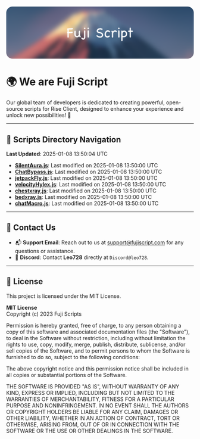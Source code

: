 ![Banner](.github/b.webp)

# 🌍 **We are Fuji Script**

Our global team of developers is dedicated to creating powerful, open-source scripts for Rise Client, designed to enhance your experience and unlock new possibilities! 🌟

---
<!-- SCRIPTS_NAVIGATION_START -->
## 📂 **Scripts Directory Navigation**

**Last Updated**: 2025-01-08 13:50:04 UTC

- **[SilentAura.js](scripts/SilentAura.js)**: Last modified on 2025-01-08 13:50:00 UTC
- **[ChatBypass.js](scripts/ChatBypass.js)**: Last modified on 2025-01-08 13:50:00 UTC
- **[jetpackFly.js](scripts/jetpackFly.js)**: Last modified on 2025-01-08 13:50:00 UTC
- **[velocityHylex.js](scripts/velocityHylex.js)**: Last modified on 2025-01-08 13:50:00 UTC
- **[chestxray.js](scripts/chestxray.js)**: Last modified on 2025-01-08 13:50:00 UTC
- **[bedxray.js](scripts/bedxray.js)**: Last modified on 2025-01-08 13:50:00 UTC
- **[chatMacro.js](scripts/chatMacro.js)**: Last modified on 2025-01-08 13:50:00 UTC

<!-- SCRIPTS_NAVIGATION_END -->

---

## 💬 **Contact Us**  
- 📬 **Support Email**: Reach out to us at [support@fujiscript.com](mailto:support@fujiscript.com) for any questions or assistance.  
- 💬 **Discord**: Contact **Leo728** directly at `Discord@leo728`.

---

## 📜 **License**

This project is licensed under the MIT License.  

**MIT License**  
Copyright (c) 2023 Fuji Scripts  

Permission is hereby granted, free of charge, to any person obtaining a copy of this software and associated documentation files (the "Software"), to deal in the Software without restriction, including without limitation the rights to use, copy, modify, merge, publish, distribute, sublicense, and/or sell copies of the Software, and to permit persons to whom the Software is furnished to do so, subject to the following conditions:  

The above copyright notice and this permission notice shall be included in all copies or substantial portions of the Software.  

THE SOFTWARE IS PROVIDED "AS IS", WITHOUT WARRANTY OF ANY KIND, EXPRESS OR IMPLIED, INCLUDING BUT NOT LIMITED TO THE WARRANTIES OF MERCHANTABILITY, FITNESS FOR A PARTICULAR PURPOSE AND NONINFRINGEMENT. IN NO EVENT SHALL THE AUTHORS OR COPYRIGHT HOLDERS BE LIABLE FOR ANY CLAIM, DAMAGES OR OTHER LIABILITY, WHETHER IN AN ACTION OF CONTRACT, TORT OR OTHERWISE, ARISING FROM, OUT OF OR IN CONNECTION WITH THE SOFTWARE OR THE USE OR OTHER DEALINGS IN THE SOFTWARE.  
